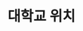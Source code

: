 ---
widget: contact

# This file represents a page section.

headless: false


# Order that this section appears on the page.

weight: 60

title: 대학교 위치

subtitle:

content:
  # Location coordinates

  coordinates:

    latitude: '35.846015'

    longitude: '127.134543'

design:

  columns: '1'
  map_height: "100px"
  map_width: "50%" 

---